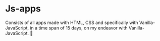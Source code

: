 # Js-apps
Consists of all apps made with HTML, CSS and specifically with Vanilla-JavaScript, in a time span of 15 days, on my endeavor with Vanilla-JavaScript. :memo:
